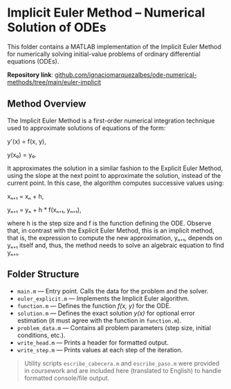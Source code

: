 # Implicit Euler Method – Numerical Solution of ODEs

This folder contains a MATLAB implementation of the Implicit Euler Method for numerically solving initial-value problems of ordinary differential equations (ODEs).

**Repository link**: [github.com/ignaciomarquezalbes/ode-numerical-methods/tree/main/euler-implicit](https://github.com/ignaciomarquezalbes/ode-numerical-methods/tree/main/euler-implicit)

## Method Overview

The Implicit Euler Method is a first-order numerical integration technique used to approximate solutions of equations of the form:

y'(x) = f(x, y),

y(x₀) = y₀.

It approximates the solution in a similar fashion to the Explicit Euler Method,
using the slope at the next point to approximate the solution, instead of the current point.
In this case, the algorithm computes successive values using:

xₙ₊₁ = xₙ + h,

yₙ₊₁ = yₙ + h * f(xₙ₊₁, yₙ₊₁),

where h is the step size  and f is the function defining the ODE. 
Observe that, in contrast with the Explicit Euler Method, this is an implicit method, 
that is, the expression to compute the new approximation, yₙ₊₁, depends on yₙ₊₁ itself and,
thus, the method needs to solve an algebraic equation to find yₙ₊₁. 

## Folder Structure

- `main.m` — Entry point. Calls the data for the problem and the solver.
- `euler_explicit.m` — Implements the Implicit Euler algorithm.
- `function.m` — Defines the function *f(x, y)* for the ODE.
- `solution.m` — Defines the exact solution *y(x)* for optional error estimation (it must agree with the function in `function.m`).
- `problem_data.m` — Contains all problem parameters (step size, initial conditions, etc.).
- `write_head.m` — Prints a header for formatted output.
- `write_step.m` — Prints values at each step of the iteration.

> Utility scripts `escribe_cabecera.m` and `escribe_paso.m` were provided in coursework and are included here (translated to English) to handle formatted console/file output.
